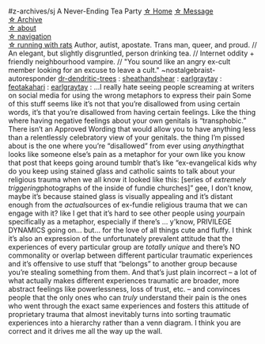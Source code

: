 # 
#z-archives/sj
A Never-Ending Tea Party
 [☆ Home](https://earlgraytay.tumblr.com/) 
 [☆ Message](https://earlgraytay.tumblr.com/message)  
 [☆ Archive](https://earlgraytay.tumblr.com/archive)  
 [☆ about](https://earlgraytay.tumblr.com/about)  
 [☆ navigation](https://earlgraytay.tumblr.com/nav)  
 [☆ running with rats](https://earlgraytay.tumblr.com/runningwithrats) 
Author, autist, apostate. Trans man, queer, and proud. // An elegant, but slightly disgruntled, person drinking tea. // Internet oddity + friendly neighbourhood vampire. // "You sound like an angry ex-cult member looking for an excuse to leave a cult." ~nostalgebraist-autoresponder 
 [dr-dendritic-trees](https://dr-dendritic-trees.tumblr.com/post/652806335526748160) :
 [sheathandshear](https://sheathandshear.tumblr.com/post/652805855251709952) :
 [earlgraytay](https://earlgraytay.tumblr.com/post/652805040392798208) :
 [feotakahari](https://feotakahari.tumblr.com/post/652789221234524160) :
 [earlgraytay](https://earlgraytay.tumblr.com/post/652771320343445504) :
…I really hate seeing people screaming at writers on social media for using the wrong metaphors to express their pain
Some of this stuff seems like it’s not that you’re disallowed from using certain words, it’s that you’re disallowed from having certain feelings. Like the thing where having negative feelings about your own genitals is “transphobic.” There isn’t an Approved Wording that would allow you to have anything less than a relentlessly celebratory view of your genitals.
the thing I’m pissed about is the one where you’re “disallowed” from ever using *anything*that looks like someone else’s pain as a metaphor for your own
like you know that post that keeps going around tumblr that’s like “ex-evangelical kids why do you keep using stained glass and catholic saints to talk about your religious trauma when we all know it looked like this: [series of *extremely triggering*photographs of the inside of fundie churches]”
gee, I don’t know, maybe it’s because stained glass is visually appealing and it’s distant enough from the *actual*sources of ex-fundie religious trauma that we can engage with it? 
like I get that it’s hard to see other people using *your*pain specifically as a metaphor, especially if there’s … y'know, PRIVILEGE DYNAMICS going on… but… for the love of all things cute and fluffy.
I think it’s also an expression of the unfortunately prevalent attitude that the experiences of every particular group are *totally unique* and there’s NO commonality or overlap between different particular traumatic experiences and it’s offensive to use stuff that “belongs” to another group because you’re stealing something from them. And that’s just plain incorrect – a lot of what actually makes different experiences traumatic are broader, more abstract feelings like powerlessness, loss of trust, etc. – and convinces people that the only ones who can *truly* understand their pain is the ones who went through the exact same experiences and fosters this attitude of proprietary trauma that almost inevitably turns into sorting traumatic experiences into a hierarchy rather than a venn diagram.
I think you are correct and it drives me all the way up the wall.
